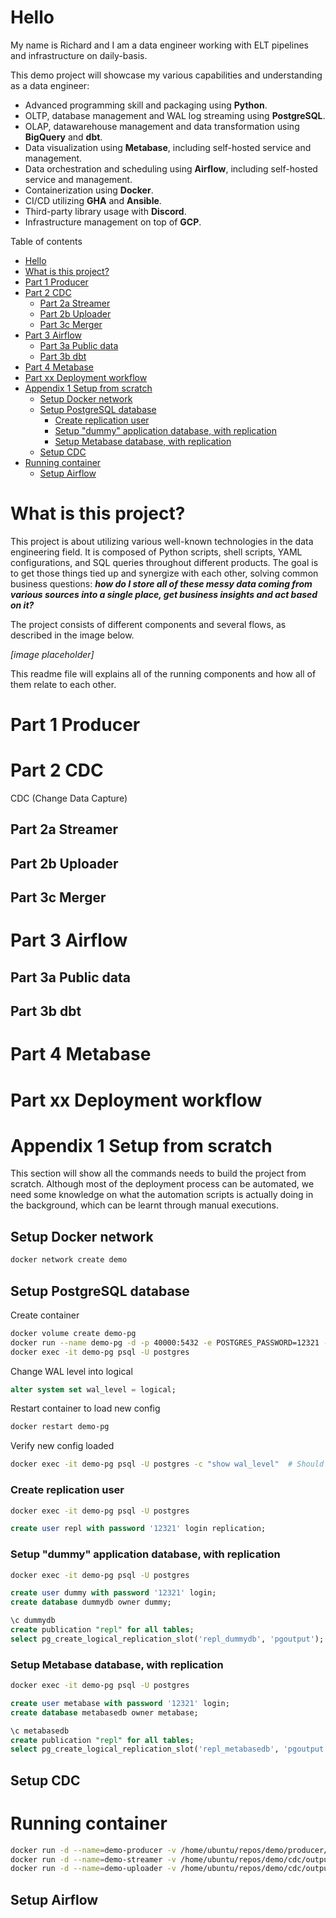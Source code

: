 # Hello

My name is Richard and I am a data engineer working with ELT pipelines and infrastructure on daily-basis.

This demo project will showcase my various capabilities and understanding as a data engineer:

- Advanced programming skill and packaging using **Python**.
- OLTP, database management and WAL log streaming using **PostgreSQL**.
- OLAP, datawarehouse management and data transformation using **BigQuery** and **dbt**.
- Data visualization using **Metabase**, including self-hosted service and management.
- Data orchestration and scheduling using **Airflow**, including self-hosted service and management.
- Containerization using **Docker**.
- CI/CD utilizing **GHA** and **Ansible**.
- Third-party library usage with **Discord**.
- Infrastructure management on top of **GCP**.

Table of contents

- [Hello](#hello)
- [What is this project?](#what-is-this-project)
- [Part 1 Producer](#part-1-producer)
- [Part 2 CDC](#part-2-cdc)
  - [Part 2a Streamer](#part-2a-streamer)
  - [Part 2b Uploader](#part-2b-uploader)
  - [Part 3c Merger](#part-3c-merger)
- [Part 3 Airflow](#part-3-airflow)
  - [Part 3a Public data](#part-3a-public-data)
  - [Part 3b dbt](#part-3b-dbt)
- [Part 4 Metabase](#part-4-metabase)
- [Part xx Deployment workflow](#part-xx-deployment-workflow)
- [Appendix 1 Setup from scratch](#appendix-1-setup-from-scratch)
  - [Setup Docker network](#setup-docker-network)
  - [Setup PostgreSQL database](#setup-postgresql-database)
    - [Create replication user](#create-replication-user)
    - [Setup "dummy" application database, with replication](#setup-dummy-application-database-with-replication)
    - [Setup Metabase database, with replication](#setup-metabase-database-with-replication)
  - [Setup CDC](#setup-cdc)
- [Running container](#running-container)
  - [Setup Airflow](#setup-airflow)

# What is this project?

This project is about utilizing various well-known technologies in the data engineering field. It is composed of Python scripts, shell scripts, YAML configurations, and SQL queries throughout different products. The goal is to get those things tied up and synergize with each other, solving common business questions: **_how do I store all of these messy data coming from various sources into a single place, get business insights and act based on it?_**

The project consists of different components and several flows, as described in the image below.

_[image placeholder]_

This readme file will explains all of the running components and how all of them relate to each other.

# Part 1 Producer

# Part 2 CDC

CDC (Change Data Capture)

## Part 2a Streamer

## Part 2b Uploader

## Part 3c Merger

# Part 3 Airflow

## Part 3a Public data

## Part 3b dbt

# Part 4 Metabase

# Part xx Deployment workflow

# Appendix 1 Setup from scratch

This section will show all the commands needs to build the project from scratch. Although most of the deployment process can be automated, we need some knowledge on what the automation scripts is actually doing in the background, which can be learnt through manual executions.

## Setup Docker network

```sh
docker network create demo
```

## Setup PostgreSQL database

Create container

```sh
docker volume create demo-pg
docker run --name demo-pg -d -p 40000:5432 -e POSTGRES_PASSWORD=12321 -v demo-pg:/var/lib/postgresql/data --network demo postgres:17
docker exec -it demo-pg psql -U postgres
```

Change WAL level into logical

```sql
alter system set wal_level = logical;
```

Restart container to load new config

```sh
docker restart demo-pg
```

Verify new config loaded

```sh
docker exec -it demo-pg psql -U postgres -c "show wal_level"  # Should print logical
```

### Create replication user

```sh
docker exec -it demo-pg psql -U postgres
```

```sql
create user repl with password '12321' login replication;
```

### Setup "dummy" application database, with replication

```sh
docker exec -it demo-pg psql -U postgres
```

```sql
create user dummy with password '12321' login;
create database dummydb owner dummy;

\c dummydb
create publication "repl" for all tables;
select pg_create_logical_replication_slot('repl_dummydb', 'pgoutput');  -- Name must be unique across DB instance
```

### Setup Metabase database, with replication

```sh
docker exec -it demo-pg psql -U postgres
```

```sql
create user metabase with password '12321' login;
create database metabasedb owner metabase;

\c metabasedb
create publication "repl" for all tables;
select pg_create_logical_replication_slot('repl_metabasedb', 'pgoutput');  -- Name must be unique across DB instance
```

## Setup CDC

# Running container

```sh
docker run -d --name=demo-producer -v /home/ubuntu/repos/demo/producer/pg.json:/app/pg.json --network demo demo-producer:0.0.1
docker run -d --name=demo-streamer -v /home/ubuntu/repos/demo/cdc/outputs:/app/outputs -v /home/ubuntu/repos/demo/cdc/logs:/app/logs -v /home/ubuntu/repos/demo/cdc/ageless-aura-462704-t4-a13ab9de1b8a-cdc.json:/app/sa.json -v /home/ubuntu/repos/demo/cdc/.env.dummydb:/app/.env --network demo demo-streamer:0.0.1
docker run -d --name=demo-uploader -v /home/ubuntu/repos/demo/cdc/outputs:/app/outputs -v /home/ubuntu/repos/demo/cdc/logs:/app/logs -v /home/ubuntu/repos/demo/cdc/ageless-aura-462704-t4-a13ab9de1b8a-cdc.json:/app/sa.json -v /home/ubuntu/repos/demo/cdc/.env.dummydb:/app/.env --network demo demo-uploader:0.0.1
```

## Setup Airflow
